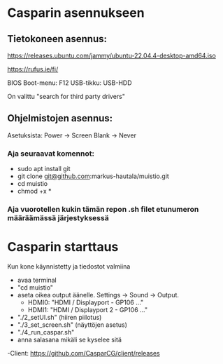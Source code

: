 # Casparin asennukseen

## Tietokoneen asennus:
https://releases.ubuntu.com/jammy/ubuntu-22.04.4-desktop-amd64.iso

https://rufus.ie/fi/

BIOS Boot-menu: F12
USB-tikku: USB-HDD

On valittu "search for third party drivers"


## Ohjelmistojen asennus:

Asetuksista: Power -> Screen Blank -> Never

### Aja seuraavat komennot:

- sudo apt install git
- git clone git@github.com:markus-hautala/muistio.git
- cd muistio
- chmod +x *

### Aja vuorotellen kukin tämän repon .sh filet etunumeron määräämässä järjestyksessä


# Casparin starttaus
Kun kone käynnistetty ja tiedostot valmiina
- avaa terminal
- "cd muistio"
- aseta oikea output äänelle. Settings -> Sound -> Output.
  - HDMI0: "HDMI / Displayport - GP106 ..."
  - HDMI1: "HDMI / Displayport 2 - GP106 ..."
- "./2_setUI.sh" (hiiren piilotus)
- "./3_set_screen.sh" (näyttöjen asetus)
- "./4_run_caspar.sh"
- anna salasana mikäli se kyselee sitä

-Client: https://github.com/CasparCG/client/releases
